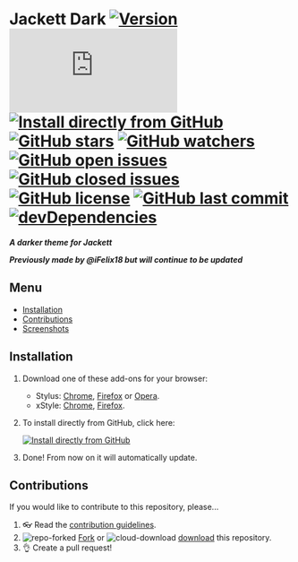 # Jackett Dark [![Version][version]][1] [![Size][size]][1] [![Install directly from GitHub][install]][2] [![GitHub stars][stars]][3] [![GitHub watchers][watchers]][4] [![GitHub open issues][open issues]][5] [![GitHub closed issues][closed issues]][5] [![GitHub license][license]][6] [![GitHub last commit][last commit]][7] [![devDependencies][devdependencies]][8]

**_A darker theme for Jackett_**

**_Previously made by @iFelix18 but will continue to be updated_**

## Menu

- [Installation]
- [Contributions]
- [Screenshots]

## Installation

1. Download one of these add-ons for your browser:
   - Stylus: [Chrome][stychrome], [Firefox][styfirefox] or [Opera][styopera].
   - xStyle: [Chrome][xstychrome], [Firefox][xstyfirefox].
2. To install directly from GitHub, click here:

   [![Install directly from GitHub][Jackett Dark]][2]

3. Done! From now on it will automatically update.

## Contributions

If you would like to contribute to this repository, please...

1. 👓 Read the [contribution guidelines][contributing].
1. ![repo-forked][9] [Fork][10] or ![cloud-download][11] [download][12] this repository.
1. 👌 Create a pull request!

<!-- BADGES -->
[version]: https://flat.badgen.net/github/release/StylusThemes/Jackett-Dark
[1]: #
[size]: https://flat.badgen.net/badgesize/normal/StylusThemes/Jackett-Dark/master/style.user.css
[install]: https://flat.badgen.net/badge/install%20directly%20from/GitHub/00ADAD "Click here!"
[2]: https://rebrand.ly/InstallJackett-Dark
[stars]: https://flat.badgen.net/github/stars/StylusThemes/Jackett-Dark
[3]: https://github.com/StylusThemes/Jackett-Dark/stargazers
[watchers]: https://flat.badgen.net/github/watchers/StylusThemes/Jackett-Dark
[4]: https://github.com/StylusThemes/Jackett-Dark/watchers
[open issues]: https://flat.badgen.net/github/open-issues/StylusThemes/Jackett-Dark
[closed issues]: https://flat.badgen.net/github/closed-issues/StylusThemes/Jackett-Dark
[5]: https://github.com/StylusThemes/Jackett-Dark/issues
[license]: https://flat.badgen.net/github/license/StylusThemes/Jackett-Dark
[6]: https://creativecommons.org/licenses/by-sa/4.0/
[last commit]: https://flat.badgen.net/github/last-commit/StylusThemes/Jackett-Dark
[7]: https://github.com/StylusThemes/Jackett-Dark/commits/master
[devdependencies]: https://flat.badgen.net/david/dev/StylusThemes/Jackett-Dark
[8]: https://david-dm.org/StylusThemes/Jackett-Dark?type=dev
[badges]: https://flat.badgen.net/badge/amount%20of%20badges/12/orange

<!-- MENU -->
[Installation]: README.md#installation
[Contributions]: README.md#Contributions
[Screenshots]: README.md#screenshots

<!-- CONTRIBUTIONS -->
[contributing]: ./.github/CONTRIBUTING.md
[9]: https://user-images.githubusercontent.com/136959/42383736-c4cb0db8-80fd-11e8-91ca-12bae108bccc.png
[10]: https://github.com/StylusThemes/Jackett-Dark/fork
[11]: https://user-images.githubusercontent.com/136959/42401932-9ee9cae0-813d-11e8-8691-16e29a85d3b9.png
[12]: https://github.com/StylusThemes/Jackett-Dark/releases

<!-- STYLUS DOWNLOADS -->
[STYChrome]: https://chrome.google.com/webstore/detail/stylus/clngdbkpkpeebahjckkjfobafhncgmne
[STYFirefox]: https://addons.mozilla.org/firefox/addon/styl-us/
[STYOpera]: https://addons.opera.com/extensions/details/stylus/

<!-- XSTYLE DOWNLOADS -->
[XSTYChrome]: https://chrome.google.com/webstore/detail/xstyle/hncgkmhphmncjohllpoleelnibpmccpj
[XSTYFirefox]: https://addons.mozilla.org/firefox/addon/xstyle/

<!-- INSTALL Jackett Dark BADGE -->
[Jackett Dark]: https://flat.badgen.net/badge/Jackett%20Dark/install/00ADAD "Click here!"

